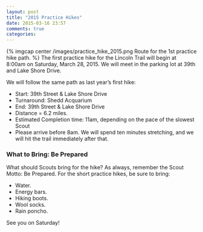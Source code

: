 ```yaml
---
layout: post
title: "2015 Practice Hikes"
date: 2015-03-16 23:57
comments: true
categories: 
---
```

{% imgcap center /images/practice_hike_2015.png Route for the 1st practice hike path. %}
The first practice hike for the Lincoln Trail will begin at 8:00am on Saturday, March 28, 2015. We will meet in the parking lot at 39th and Lake Shore Drive.

We will follow the same path as last year’s first hike:

* Start: 39th Street & Lake Shore Drive
* Turnaround: Shedd Acquarium
* End: 39th Street & Lake Shore Drive
* Distance = 6.2 miles.
* Estimated Completion time: 11am, depending on the pace of the slowest Scout
* Please arrive before 8am. We will spend ten minutes stretching, and we will hit the trail immediately after that.
 
### What to Bring: Be Prepared
What should Scouts bring for the hike? As always, remember the Scout Motto: Be Prepared. For the short practice hikes, be sure to bring:

* Water.
* Energy bars.
* Hiking boots.
* Wool socks.
* Rain poncho.

See you on Saturday!
